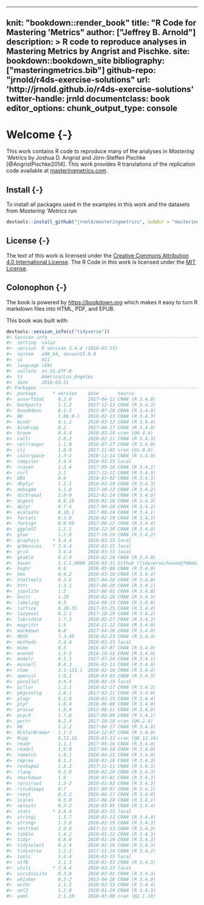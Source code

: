 
---
knit: "bookdown::render_book"
title: "R Code for Mastering 'Metrics"
author: ["Jeffrey B. Arnold"]
description: >
  R code to reproduce analyses in Mastering Metrics 
  by Angrist and Pischke.
site: bookdown::bookdown_site
bibliography: ["masteringmetrics.bib"]
github-repo: "jrnold/r4ds-exercise-solutions"
url: 'http\://jrnold.github.io/r4ds-exercise-solutions'
twitter-handle: jrnld
documentclass: book
editor_options: 
  chunk_output_type: console
---

# Welcome {-}

This work contains R code to reproduce many of the analyses in *Mastering 'Metrics* by Joshua D. Angrist and Jörn-Steffen Pischke [@AngristPischke2014].
This work provides R translations of the replication code available at [masteringmetrics.com](http://masteringmetrics.com/resources/).

## Install {-}

To install all packages used in the examples in this work
and the datasets from *Mastering 'Metrics* run

```r
devtools::install_github("jrnold/masteringmetrics", subdir = "masteringmetrics")
```

## License {-}

The text of this work is licensed under the [Creative Commons Attribution 4.0 International License](http://creativecommons.org/licenses/by/4.0/).
The R Code in this work is licensed under the [MIT License](https://opensource.org/licenses/MIT).

## Colonophon {-}

The book is powered by <https://bookdown.org> which makes it easy to turn R markdown files into HTML, PDF, and EPUB.

This book was built with:


```r
devtools::session_info(c("tidyverse"))
#> Session info -------------------------------------------------------------
#>  setting  value                       
#>  version  R version 3.4.4 (2018-03-15)
#>  system   x86_64, darwin15.6.0        
#>  ui       X11                         
#>  language (EN)                        
#>  collate  en_US.UTF-8                 
#>  tz       America/Los_Angeles         
#>  date     2018-03-31
#> Packages -----------------------------------------------------------------
#>  package      * version    date       source                          
#>  assertthat     0.2.0      2017-04-11 CRAN (R 3.4.0)                  
#>  backports      1.1.2      2017-12-13 CRAN (R 3.4.3)                  
#>  base64enc      0.1-3      2015-07-28 CRAN (R 3.4.0)                  
#>  BH             1.66.0-1   2018-02-13 CRAN (R 3.4.3)                  
#>  bindr          0.1.1      2018-03-13 CRAN (R 3.4.4)                  
#>  bindrcpp       0.2        2017-06-17 CRAN (R 3.4.0)                  
#>  broom          0.4.4      2018-03-29 cran (@0.4.4)                   
#>  callr          2.0.2      2018-02-11 CRAN (R 3.4.3)                  
#>  cellranger     1.1.0      2016-07-27 CRAN (R 3.4.0)                  
#>  cli            1.0.0      2017-11-05 cran (@1.0.0)                   
#>  colorspace     1.3-2      2016-12-14 CRAN (R 3.4.0)                  
#>  compiler       3.4.4      2018-03-15 local                           
#>  crayon         1.3.4      2017-09-16 CRAN (R 3.4.1)                  
#>  curl           3.1        2017-12-12 CRAN (R 3.4.3)                  
#>  DBI            0.8        2018-03-02 CRAN (R 3.4.3)                  
#>  dbplyr         1.2.1      2018-02-19 CRAN (R 3.4.3)                  
#>  debugme        1.1.0      2017-10-22 CRAN (R 3.4.2)                  
#>  dichromat      2.0-0      2013-01-24 CRAN (R 3.4.0)                  
#>  digest         0.6.15     2018-01-28 CRAN (R 3.4.3)                  
#>  dplyr          0.7.4      2017-09-28 CRAN (R 3.4.2)                  
#>  evaluate       0.10.1     2017-06-24 CRAN (R 3.4.1)                  
#>  forcats        0.3.0      2018-02-19 CRAN (R 3.4.3)                  
#>  foreign        0.8-69     2017-06-22 CRAN (R 3.4.4)                  
#>  ggplot2        2.2.1      2016-12-30 CRAN (R 3.4.0)                  
#>  glue           1.2.0      2017-10-29 CRAN (R 3.4.2)                  
#>  graphics     * 3.4.4      2018-03-15 local                           
#>  grDevices    * 3.4.4      2018-03-15 local                           
#>  grid           3.4.4      2018-03-15 local                           
#>  gtable         0.2.0      2016-02-26 CRAN (R 3.4.0)                  
#>  haven          1.1.1.9000 2018-03-31 Github (tidyverse/haven@746eb3e)
#>  highr          0.6        2016-05-09 CRAN (R 3.4.0)                  
#>  hms            0.4.2      2018-03-10 CRAN (R 3.4.4)                  
#>  htmltools      0.3.6      2017-04-28 CRAN (R 3.4.0)                  
#>  httr           1.3.1      2017-08-20 CRAN (R 3.4.1)                  
#>  jsonlite       1.5        2017-06-01 CRAN (R 3.4.0)                  
#>  knitr          1.20       2018-02-20 CRAN (R 3.4.3)                  
#>  labeling       0.3        2014-08-23 CRAN (R 3.4.0)                  
#>  lattice        0.20-35    2017-03-25 CRAN (R 3.4.4)                  
#>  lazyeval       0.2.1      2017-10-29 CRAN (R 3.4.2)                  
#>  lubridate      1.7.3      2018-02-27 CRAN (R 3.4.3)                  
#>  magrittr       1.5        2014-11-22 CRAN (R 3.4.0)                  
#>  markdown       0.8        2017-04-20 CRAN (R 3.4.0)                  
#>  MASS           7.3-49     2018-02-23 CRAN (R 3.4.3)                  
#>  methods        3.4.4      2018-03-15 local                           
#>  mime           0.5        2016-07-07 CRAN (R 3.4.0)                  
#>  mnormt         1.5-5      2016-10-15 CRAN (R 3.4.0)                  
#>  modelr         0.1.1      2017-07-24 CRAN (R 3.4.1)                  
#>  munsell        0.4.3      2016-02-13 CRAN (R 3.4.0)                  
#>  nlme           3.1-131.1  2018-02-16 CRAN (R 3.4.4)                  
#>  openssl        1.0.1      2018-03-03 CRAN (R 3.4.3)                  
#>  parallel       3.4.4      2018-03-15 local                           
#>  pillar         1.2.1      2018-02-27 CRAN (R 3.4.3)                  
#>  pkgconfig      2.0.1      2017-03-21 CRAN (R 3.4.0)                  
#>  plogr          0.2.0      2018-03-25 CRAN (R 3.4.4)                  
#>  plyr           1.8.4      2016-06-08 CRAN (R 3.4.0)                  
#>  praise         1.0.0      2015-08-11 CRAN (R 3.4.0)                  
#>  psych          1.7.8      2017-09-09 CRAN (R 3.4.1)                  
#>  purrr          0.2.4      2017-10-18 cran (@0.2.4)                   
#>  R6             2.2.2      2017-06-17 CRAN (R 3.4.0)                  
#>  RColorBrewer   1.1-2      2014-12-07 CRAN (R 3.4.0)                  
#>  Rcpp           0.12.16    2018-03-13 cran (@0.12.16)                 
#>  readr          1.1.1      2017-05-16 CRAN (R 3.4.0)                  
#>  readxl         1.0.0      2017-04-18 CRAN (R 3.4.0)                  
#>  rematch        1.0.1      2016-04-21 CRAN (R 3.4.0)                  
#>  reprex         0.1.2      2018-01-26 CRAN (R 3.4.3)                  
#>  reshape2       1.4.3      2017-12-11 CRAN (R 3.4.3)                  
#>  rlang          0.2.0      2018-02-20 CRAN (R 3.4.3)                  
#>  rmarkdown      1.9        2018-03-01 CRAN (R 3.4.3)                  
#>  rprojroot      1.3-2      2018-01-03 CRAN (R 3.4.3)                  
#>  rstudioapi     0.7        2017-09-07 CRAN (R 3.4.1)                  
#>  rvest          0.3.2      2016-06-17 CRAN (R 3.4.0)                  
#>  scales         0.5.0      2017-08-24 CRAN (R 3.4.1)                  
#>  selectr        0.3-2      2018-03-05 CRAN (R 3.4.4)                  
#>  stats        * 3.4.4      2018-03-15 local                           
#>  stringi        1.1.7      2018-03-12 CRAN (R 3.4.4)                  
#>  stringr        1.3.0      2018-02-19 CRAN (R 3.4.3)                  
#>  testthat       2.0.0      2017-12-13 CRAN (R 3.4.3)                  
#>  tibble         1.4.2      2018-01-22 CRAN (R 3.4.3)                  
#>  tidyr          0.8.0      2018-01-29 CRAN (R 3.4.3)                  
#>  tidyselect     0.2.4      2018-02-26 CRAN (R 3.4.3)                  
#>  tidyverse      1.2.1      2017-11-14 CRAN (R 3.4.2)                  
#>  tools          3.4.4      2018-03-15 local                           
#>  utf8           1.1.3      2018-01-03 CRAN (R 3.4.3)                  
#>  utils        * 3.4.4      2018-03-15 local                           
#>  viridisLite    0.3.0      2018-02-01 CRAN (R 3.4.3)                  
#>  whisker        0.3-2      2013-04-28 CRAN (R 3.4.0)                  
#>  withr          2.1.2      2018-03-15 CRAN (R 3.4.4)                  
#>  xml2           1.2.0      2018-01-24 CRAN (R 3.4.3)                  
#>  yaml           2.1.18     2018-03-08 cran (@2.1.18)
```


